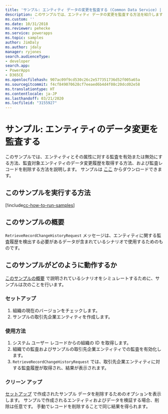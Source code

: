 ```yaml
---
title: 'サンプル: エンティティ データの変更を監査する (Common Data Service) | Microsoft Docs'
description: このサンプルでは、エンティティ データの変更を監査する方法を紹介します
ms.custom: ''
ms.date: 10/31/2018
ms.reviewer: pehecke
ms.service: powerapps
ms.topic: samples
author: JimDaly
ms.author: jdaly
manager: ryjones
search.audienceType:
- developer
search.app:
- PowerApps
- D365CE
ms.openlocfilehash: 907ac09f9cd530c26c2e577351736d52f005a65a
ms.sourcegitcommit: f4cf849070628cf7eeaed6b4d4f08c20dcd02e58
ms.translationtype: HT
ms.contentlocale: ja-JP
ms.lasthandoff: 03/21/2020
ms.locfileid: "3155927"
---
```

# <a name="sample-audit-entity-data-changes"></a>サンプル: エンティティのデータ変更を監査する

このサンプルでは、エンティティとその属性に対する監査を有効または無効にする方法、監査対象エンティティのデータ変更履歴を取得する方法、および監査レコードを削除する方法を説明します。 サンプルは [ここ](https://github.com/Microsoft/PowerApps-Samples/tree/master/cds/orgsvc/C%23/AuditEntityData) からダウンロードできます。

## <a name="how-to-run-this-sample"></a>このサンプルを実行する方法

[!include[cc-how-to-run-samples](../../includes/cc-how-to-run-samples.md)]

## <a name="what-this-sample-does"></a>このサンプルの概要

`RetrieveRecordChangeHistoryRequest` メッセージは、エンティティに関する監査履歴を検出する必要があるデータが含まれているシナリオで使用するためのものです。


## <a name="how-this-sample-works"></a>このサンプルがどのように動作するか

[このサンプルの概要](#what-this-sample-does) で説明されているシナリオをシミュレートするために、サンプルは次のことを行います。

### <a name="setup"></a>セットアップ

1. 組織の現在のバージョンをチェックします。
2. サンプルの取引先企業エンティティを作成します。

### <a name="demonstrate"></a>使用方法

1. システム ユーザー レコードからの組織の ID を取得します。
2. 組織での監査およびサンプルの取引先企業エンティティでの監査を有効化します。
3. `RetrieveRecordChangeHistoryRequest` では、取引先企業エンティティに対する監査履歴が取得され、結果が表示されます。

### <a name="clean-up"></a>クリーン アップ

[セットアップ](#setup) で作成されたサンプル データを削除するためのオプションを表示します。 サンプルで作成されるエンティティおよびデータを検証する場合、削除は任意です。 手動でレコードを削除することで同じ結果を得られます。
